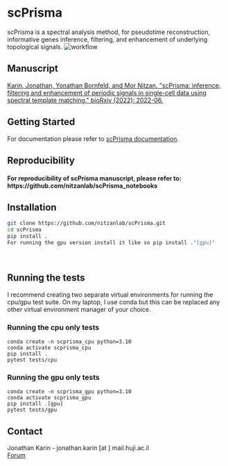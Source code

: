 # scPrisma
scPrisma is a spectral analysis method, for pseudotime reconstruction, informative genes inference, filtering, and enhancement of underlying topological signals.
![workflow](https://github.com/nitzanlab/scPrisma/blob/master/workflow.png?raw=true)

<!-- Manuscript -->
## Manuscript
[Karin, Jonathan, Yonathan Bornfeld, and Mor Nitzan. "scPrisma: inference, filtering and enhancement of periodic signals in single-cell data using spectral template matching." bioRxiv (2022): 2022-06.](https://www.biorxiv.org/content/10.1101/2022.06.07.493867v1)

<!-- GETTING STARTED -->
## Getting Started
For documentation please refer to [scPrisma documentation](https://scprisma.readthedocs.io/en/latest/).

<!-- Reproducibility -->
## Reproducibility
<h4> For reproducibility of scPrisma manuscript, please refer to:<br /> https://github.com/nitzanlab/scPrisma_notebooks</h4>

<!-- Installation -->
## Installation

```sh
git clone https://github.com/nitzanlab/scPrisma.git
cd scPrisma
pip install .
For running the gpu version install it like so pip install ."[gpu]"
```
<br />

<!-- Tests -->

## Running the tests

I recommend creating two separate virtual environments for running the cpu/gpu test suite. On my laptop, I use conda but this can be replaced any other virtual environment manager of your choice.

### Running the cpu only tests 

```
conda create -n scprisma_cpu python=3.10
conda activate scprisma_cpu
pip install .
pytest tests/cpu
```

### Running the gpu only tests 

```
conda create -n scprisma_gpu python=3.10
conda activate scprisma_gpu
pip install .[gpu]
pytest tests/gpu
```

<!-- CONTACT -->
## Contact
Jonathan Karin - jonathan.karin [at ] mail.huji.ac.il <br />
[Forum](https://github.com/nitzanlab/scPrisma/discussions)

